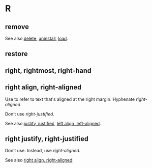 # R

## remove


See also [delete](), [uninstall](), [load]().

## restore
## right, rightmost, right-hand
## right align, right-aligned

Use to refer to text that's aligned at the right margin. Hyphenate *right-aligned*.

Don’t use *right-justified*.

See also [justify, justified](), [left align, left-aligned]().

## right justify, right-justified

Don’t use. Instead, use *right-aligned*.

See also [right align, right-aligned](#right-align-right-aligned)
